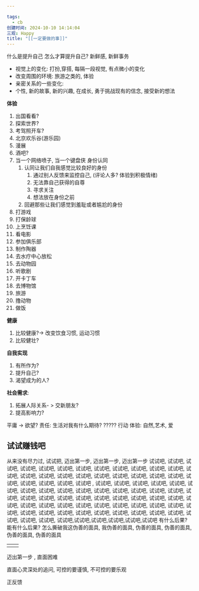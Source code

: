 ```yaml
---

tags:
  - cb
创建时间: 2024-10-10 14:14:04
三观: Happy
title: "[[一定要做的事]]"
---
```

什么是提升自己
怎么才算提升自己?
新鲜感, 新鲜事务
* 视觉上的变化: 打扮,穿搭, 每隔一段视觉, 有点微小的变化
* 改变周围的环境: 旅游之类的, 体验
* 亲密关系的一些变化: 
* 个性, 新的故事, 新的兴趣, 在成长, 勇于挑战现有的信念, 接受新的想法




**体验**
1. 出国看看?
2. 探索世界?
3. 考驾照开车?
4. 北京欢乐谷(游乐园)
5. 漫展
6. 酒吧? 
7. 当一个网络喷子, 当一个键盘侠   身份认同
	1. 认同让我们自我感觉比较良好的身份
		1. 通过别人反馈来监控自己, (评论人多? 体验到积极情绪)
		2. 无法靠自己获得的自尊
		3. 寻求关注
		4. 想法放在身份之前
	2. 回避那些让我们感觉到羞耻或者尴尬的身份
8. 打游戏
9. 打保龄球
10. 上烹饪课
11. 看电影
12. 参加俱乐部
13. 制作陶器
14. 去水疗中心放松
15. 去动物园
16. 听歌剧
17. 开卡丁车
18. 去博物馆
19. 旅游
20. 撸动物
21. 做饭

**健康**
1. 比较健康?-> 改变饮食习惯, 运动习惯
2. 比较健壮? 

**自我实现**
1. 有所作为? 
2. 提升自己? 
3. 渴望成为的人? 

**社会需求**:
1. 拓展人际关系- > 交新朋友? 
2. 提高影响力? 

平庸 -> 欲望? 
责任: 生活对我有什么期待? ?????
行动
体验: 自然,艺术, 爱

## 试试赚钱吧
从来没有尽力过, 试试把, 迈出第一步, 迈出第一步, 迈出第一步
试试吧, 试试吧, 试试吧, 试试吧, 试试吧, 试试吧, 试试吧, 试试吧, 试试吧, 试试吧, 试试吧, 试试吧, 试试吧, 试试吧, 试试吧, 试试吧, 试试吧, 试试吧, 试试吧, 试试吧, 试试吧, 试试吧, 试试吧, 试试吧, 试试吧, 试试吧, 试试吧 , 试试吧, 试试吧, 试试吧, 试试吧, 试试吧, 试试吧, 试试吧, 试试吧, 试试吧, 试试吧, 试试吧, 试试吧, 试试吧, 试试吧, 试试吧, 试试吧, 试试吧, 试试吧, 试试吧, 试试吧, 试试吧, 试试吧, 试试吧, 试试吧, 试试吧, 试试吧, 试试吧, 试试吧, 试试吧, 试试吧, 试试吧, 试试吧, 试试吧, 试试吧, 试试吧, 试试吧, 试试吧, 试试吧, 试试吧, 试试吧, 试试吧, 试试吧, 试试吧, 试试吧, 试试吧, 试试吧, 试试吧, 试试吧, 试试吧,试试吧,试试吧,试试吧,试试吧,试试吧
有什么后果? 能有什么后果? 
怎么撕破我这伪善的面具, 我伪善的面具, 伪善的面具, 伪善的面具, 伪善的面具, 伪善的面具

|     |     |
| --- | --- |
|     |     |


迈出第一步 , 直面困难

直面心灵深处的追问, 可控的要谨慎, 不可控的要乐观


正反馈
